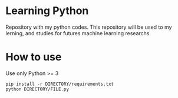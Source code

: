 # Learning Python

Repository with my python codes. This repository will be used to my lerning, and studies for futures machine learning researchs

# How to use

Use only Python >= 3 

    pip install -r DIRECTORY/requirements.txt
    python DIRECTORY/FILE.py
